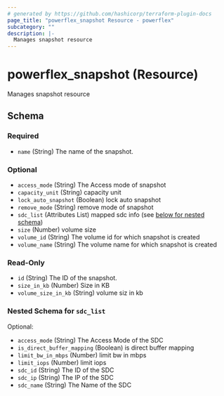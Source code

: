 ```yaml
---
# generated by https://github.com/hashicorp/terraform-plugin-docs
page_title: "powerflex_snapshot Resource - powerflex"
subcategory: ""
description: |-
  Manages snapshot resource
---
```


# powerflex_snapshot (Resource)

Manages snapshot resource



<!-- schema generated by tfplugindocs -->
## Schema

### Required

- `name` (String) The name of the snapshot.

### Optional

- `access_mode` (String) The Access mode of snapshot
- `capacity_unit` (String) capacity unit
- `lock_auto_snapshot` (Boolean) lock auto snapshot
- `remove_mode` (String) remove mode of snapshot
- `sdc_list` (Attributes List) mapped sdc info (see [below for nested schema](#nestedatt--sdc_list))
- `size` (Number) volume size
- `volume_id` (String) The volume id for which snapshot is created
- `volume_name` (String) The volume name for which snapshot is created

### Read-Only

- `id` (String) The ID of the snapshot.
- `size_in_kb` (Number) Size in KB
- `volume_size_in_kb` (String) volume siz in kb

<a id="nestedatt--sdc_list"></a>
### Nested Schema for `sdc_list`

Optional:

- `access_mode` (String) The Access Mode of the SDC
- `is_direct_buffer_mapping` (Boolean) is direct buffer mapping
- `limit_bw_in_mbps` (Number) limit bw in mbps
- `limit_iops` (Number) limit iops
- `sdc_id` (String) The ID of the SDC
- `sdc_ip` (String) The IP of the SDC
- `sdc_name` (String) The Name of the SDC


